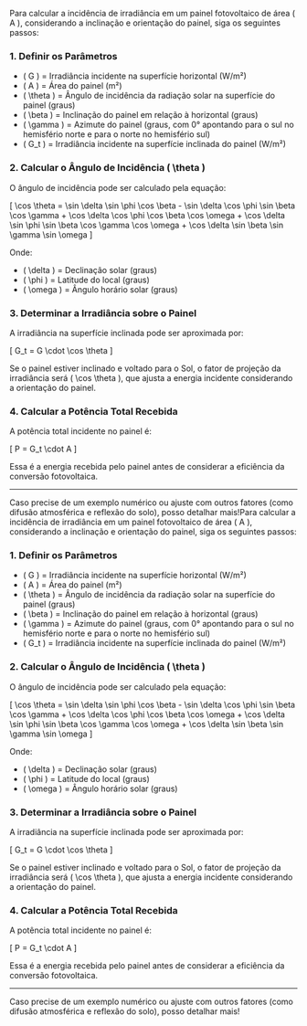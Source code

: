 Para calcular a incidência de irradiância em um painel fotovoltaico de área \( A \), considerando a inclinação e orientação do painel, siga os seguintes passos:

### 1. **Definir os Parâmetros**
   - \( G \) = Irradiância incidente na superfície horizontal (W/m²)
   - \( A \) = Área do painel (m²)
   - \( \theta \) = Ângulo de incidência da radiação solar na superfície do painel (graus)
   - \( \beta \) = Inclinação do painel em relação à horizontal (graus)
   - \( \gamma \) = Azimute do painel (graus, com 0° apontando para o sul no hemisfério norte e para o norte no hemisfério sul)
   - \( G_t \) = Irradiância incidente na superfície inclinada do painel (W/m²)

### 2. **Calcular o Ângulo de Incidência \( \theta \)**  
O ângulo de incidência pode ser calculado pela equação:

\[
\cos \theta = \sin \delta \sin \phi \cos \beta - \sin \delta \cos \phi \sin \beta \cos \gamma + \cos \delta \cos \phi \cos \beta \cos \omega + \cos \delta \sin \phi \sin \beta \cos \gamma \cos \omega + \cos \delta \sin \beta \sin \gamma \sin \omega
\]

Onde:
   - \( \delta \) = Declinação solar (graus)
   - \( \phi \) = Latitude do local (graus)
   - \( \omega \) = Ângulo horário solar (graus)

### 3. **Determinar a Irradiância sobre o Painel**
A irradiância na superfície inclinada pode ser aproximada por:

\[
G_t = G \cdot \cos \theta
\]

Se o painel estiver inclinado e voltado para o Sol, o fator de projeção da irradiância será \( \cos \theta \), que ajusta a energia incidente considerando a orientação do painel.

### 4. **Calcular a Potência Total Recebida**
A potência total incidente no painel é:

\[
P = G_t \cdot A
\]

Essa é a energia recebida pelo painel antes de considerar a eficiência da conversão fotovoltaica.

---

Caso precise de um exemplo numérico ou ajuste com outros fatores (como difusão atmosférica e reflexão do solo), posso detalhar mais!Para calcular a incidência de irradiância em um painel fotovoltaico de área \( A \), considerando a inclinação e orientação do painel, siga os seguintes passos:

### 1. **Definir os Parâmetros**
   - \( G \) = Irradiância incidente na superfície horizontal (W/m²)
   - \( A \) = Área do painel (m²)
   - \( \theta \) = Ângulo de incidência da radiação solar na superfície do painel (graus)
   - \( \beta \) = Inclinação do painel em relação à horizontal (graus)
   - \( \gamma \) = Azimute do painel (graus, com 0° apontando para o sul no hemisfério norte e para o norte no hemisfério sul)
   - \( G_t \) = Irradiância incidente na superfície inclinada do painel (W/m²)

### 2. **Calcular o Ângulo de Incidência \( \theta \)**  
O ângulo de incidência pode ser calculado pela equação:

\[
\cos \theta = \sin \delta \sin \phi \cos \beta - \sin \delta \cos \phi \sin \beta \cos \gamma + \cos \delta \cos \phi \cos \beta \cos \omega + \cos \delta \sin \phi \sin \beta \cos \gamma \cos \omega + \cos \delta \sin \beta \sin \gamma \sin \omega
\]

Onde:
   - \( \delta \) = Declinação solar (graus)
   - \( \phi \) = Latitude do local (graus)
   - \( \omega \) = Ângulo horário solar (graus)

### 3. **Determinar a Irradiância sobre o Painel**
A irradiância na superfície inclinada pode ser aproximada por:

\[
G_t = G \cdot \cos \theta
\]

Se o painel estiver inclinado e voltado para o Sol, o fator de projeção da irradiância será \( \cos \theta \), que ajusta a energia incidente considerando a orientação do painel.

### 4. **Calcular a Potência Total Recebida**
A potência total incidente no painel é:

\[
P = G_t \cdot A
\]

Essa é a energia recebida pelo painel antes de considerar a eficiência da conversão fotovoltaica.

---

Caso precise de um exemplo numérico ou ajuste com outros fatores (como difusão atmosférica e reflexão do solo), posso detalhar mais!
